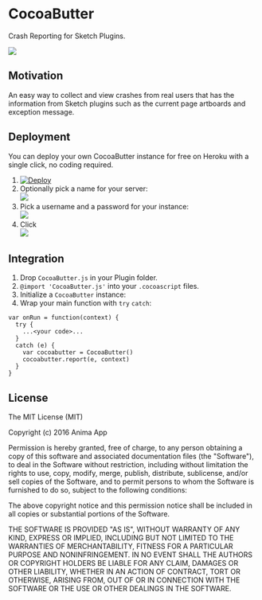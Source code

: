 # CocoaButter
Crash Reporting for Sketch Plugins.

![](https://cl.ly/1b0H2i3z163D/ezgif-1564281746.gif)

## Motivation

An easy way to collect and view crashes from real users that has the information from Sketch plugins such as the current page artboards and exception message.

## Deployment
You can deploy your own CocoaButter instance for free on Heroku with a single click, no coding required.

1. [![Deploy](https://www.herokucdn.com/deploy/button.png)](https://heroku.com/deploy)
2. Optionally pick a name for your server:  
<kbd>![](https://cl.ly/452x3b1z193G/Screen%20Shot%202016-10-01%20at%209.06.38%20AM.png)</kbd>
3. Pick a username and a password for your instance:  
<kbd>![](https://cl.ly/2F2K2b2f3e1Y/Screen%20Shot%202016-10-01%20at%209.06.30%20AM.png)</kbd>
4. Click  
<kbd>![](https://cl.ly/1U2d0V2p2g2q/Screen%20Shot%202016-10-01%20at%209.59.05%20AM.png)</kbd>

## Integration

1. Drop `CocoaButter.js` in your Plugin folder.
2. ```@import 'CocoaButter.js'``` into your `.cocoascript` files.
4. Initialize a `CocoaButter` instance:
3. Wrap your main function with `try` `catch`:
```
var onRun = function(context) {
  try {
    ...<your code>...
  }
  catch (e) {
    var cocoabutter = CocoaButter()
    cocoabutter.report(e, context)
  }
}
```

## License

The MIT License (MIT)

Copyright (c) 2016 Anima App

Permission is hereby granted, free of charge, to any person obtaining a copy
of this software and associated documentation files (the "Software"), to deal
in the Software without restriction, including without limitation the rights
to use, copy, modify, merge, publish, distribute, sublicense, and/or sell
copies of the Software, and to permit persons to whom the Software is
furnished to do so, subject to the following conditions:

The above copyright notice and this permission notice shall be included in
all copies or substantial portions of the Software.

THE SOFTWARE IS PROVIDED "AS IS", WITHOUT WARRANTY OF ANY KIND, EXPRESS OR
IMPLIED, INCLUDING BUT NOT LIMITED TO THE WARRANTIES OF MERCHANTABILITY,
FITNESS FOR A PARTICULAR PURPOSE AND NONINFRINGEMENT.  IN NO EVENT SHALL THE
AUTHORS OR COPYRIGHT HOLDERS BE LIABLE FOR ANY CLAIM, DAMAGES OR OTHER
LIABILITY, WHETHER IN AN ACTION OF CONTRACT, TORT OR OTHERWISE, ARISING FROM,
OUT OF OR IN CONNECTION WITH THE SOFTWARE OR THE USE OR OTHER DEALINGS IN
THE SOFTWARE.

